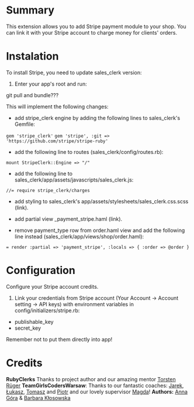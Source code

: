Summary
=======
This extension allows you to add Stripe payment module to your shop. You can link it with your Stripe account to charge money for clients'
 orders.

Instalation
============

To install Stripe, you need to update sales_clerk version:

1. Enter your app's root and run:

git pull and bundle???




This will implement the following changes:

* add stripe_clerk engine by adding the following lines to sales_clerk's Gemfile:

` gem 'stripe_clerk' `
` gem 'stripe', :git => 'https://github.com/stripe/stripe-ruby' `

* add the following line to routes (sales_clerk/config/routes.rb):

` mount StripeClerk::Engine => "/" `

* add the following line to sales_clerk/app/assets/javascripts/sales_clerk.js:

` //= require stripe_clerk/charges `

* add styling to sales_clerk's app/assets/stylesheets/sales_clerk.css.scss (link).

* add partial view _payment_stripe.haml (link).

* remove payment_type row from order.haml view and add the following line instead (sales_clerk/app/views/shop/order.haml):

` = render :partial => 'payment_stripe', :locals => { :order => @order } `



Configuration
=============
Configure your Stripe account credits.

1. Link your credentials from Stripe account (Your Account -> Account setting -> API keys) with environment variables in config/initializers/stripe.rb:

  * publishable_key
  * secret_key

Remember not to put them directly into app!


Credits
====
__RubyClerks__ Thanks to project author and our amazing mentor [Torsten Rüger](https://github.com/dancinglightning)
__TeamGirlsCodersWarsaw__: Thanks to our fantastic coaches: [Jarek](https://github.com/pjar), [Łukasz](https://github.com/lsolniczek), [Tomasz](https://github.com/tomash) and [Piotr](https://github.com/chastell) and our lovely supervisor [Magda](https://github.com/madziaf)!
__Authors:__ [Anna Góra](https://github.com/Czarrrna) & [Barbara Kłosowska](https://github.com/aberracja)

